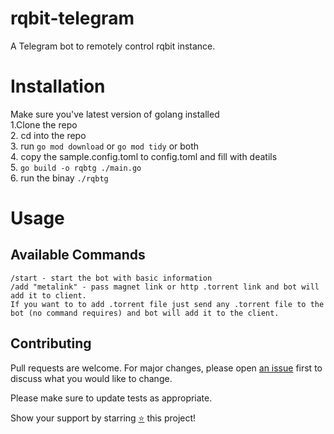 # rqbit-telegram
A Telegram bot to remotely control rqbit instance.

# Installation

Make sure you've latest version of golang installed<br/>
1.Clone the repo <br/>
2. cd into the repo <br/>
3. run `go mod download` or `go mod tidy` or both <br/>
4. copy the sample.config.toml to config.toml and fill with deatils <br/>
5. `go build -o rqbtg ./main.go` <br/>
6. run the binay `./rqbtg`

# Usage
## Available Commands

```
/start - start the bot with basic information
/add "metalink" - pass magnet link or http .torrent link and bot will add it to client.
If you want to to add .torrent file just send any .torrent file to the bot (no command requires) and bot will add it to the client.
```

## Contributing

Pull requests are welcome. For major changes, please open [an issue](https://github.com/joybiswas007/rqbit-telegram/issues/new) first
to discuss what you would like to change.

Please make sure to update tests as appropriate.

Show your support by starring [⭐️](https://github.com/joybiswas007/rqbit-telegram/stargazers) this project!
